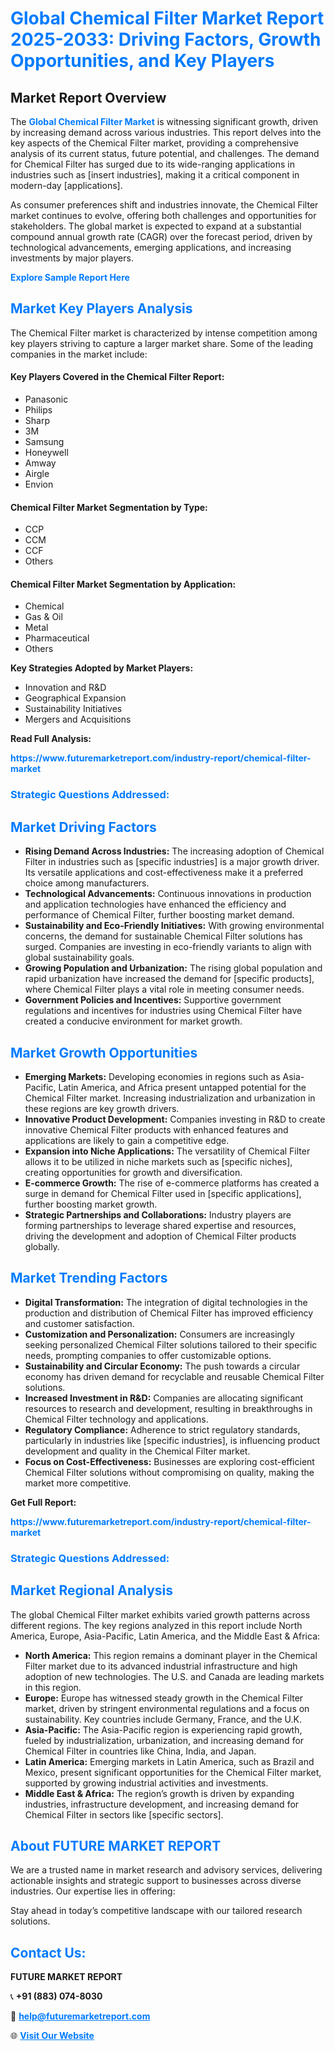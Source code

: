 <h1 style="color: #007BFF;">Global Chemical Filter Market Report 2025-2033: Driving Factors, Growth Opportunities, and Key Players</h1>

<section id="overview">
<h2>Market Report Overview</h2>
<p>The <a href="https://www.futuremarketreport.com/industry-report/chemical-filter-market" style="color: #007BFF; text-decoration: none;"><strong>Global Chemical Filter Market</strong></a> is witnessing significant growth, driven by increasing demand across various industries. This report delves into the key aspects of the Chemical Filter market, providing a comprehensive analysis of its current status, future potential, and challenges. The demand for Chemical Filter has surged due to its wide-ranging applications in industries such as [insert industries], making it a critical component in modern-day [applications].</p>
<p>As consumer preferences shift and industries innovate, the Chemical Filter market continues to evolve, offering both challenges and opportunities for stakeholders. The global market is expected to expand at a substantial compound annual growth rate (CAGR) over the forecast period, driven by technological advancements, emerging applications, and increasing investments by major players.</p>
</section>

<section id="overview">
<p><a href="https://www.futuremarketreport.com/request-sample/reportId=53750" style="color: #007BFF; text-decoration: none;"><strong>Explore Sample Report Here</strong></a></p>
</section>

<section id="key-players">
<h2 style="color: #007BFF;">Market Key Players Analysis</h2>
<p>The Chemical Filter market is characterized by intense competition among key players striving to capture a larger market share. Some of the leading companies in the market include:</p>
<h4>Key Players Covered in the Chemical Filter Report:</h4>
<ul><li>Panasonic</li><li>Philips</li><li>Sharp</li><li>3M</li><li>Samsung</li><li>Honeywell</li><li>Amway</li><li>Airgle</li><li>Envion</li></ul>
<h4>Chemical Filter Market Segmentation by Type:</h4>
<ul><li>CCP</li><li>CCM</li><li>CCF</li><li>Others</li></ul>

<h4>Chemical Filter Market Segmentation by Application:</h4>
<ul><li>Chemical</li><li>Gas &amp; Oil</li><li>Metal</li><li>Pharmaceutical</li><li>Others</li></ul>
<p><strong>Key Strategies Adopted by Market Players:</strong></p>
<ul>
<li>Innovation and R&D</li>
<li>Geographical Expansion</li>
<li>Sustainability Initiatives</li>
<li>Mergers and Acquisitions</li>
</ul>
</section>

<section>
<p><strong>Read Full Analysis: </strong></p><a href="https://www.futuremarketreport.com/industry-report/chemical-filter-market" style="color: #007BFF; text-decoration: none;"><strong>https://www.futuremarketreport.com/industry-report/chemical-filter-market</strong></a>
<h3 style="color: #007BFF;">Strategic Questions Addressed:</h3>
</section>

<section id="driving-factors">
<h2 style="color: #007BFF;">Market Driving Factors</h2>
<ul>
<li><strong>Rising Demand Across Industries:</strong> The increasing adoption of Chemical Filter in industries such as [specific industries] is a major growth driver. Its versatile applications and cost-effectiveness make it a preferred choice among manufacturers.</li>
<li><strong>Technological Advancements:</strong> Continuous innovations in production and application technologies have enhanced the efficiency and performance of Chemical Filter, further boosting market demand.</li>
<li><strong>Sustainability and Eco-Friendly Initiatives:</strong> With growing environmental concerns, the demand for sustainable Chemical Filter solutions has surged. Companies are investing in eco-friendly variants to align with global sustainability goals.</li>
<li><strong>Growing Population and Urbanization:</strong> The rising global population and rapid urbanization have increased the demand for [specific products], where Chemical Filter plays a vital role in meeting consumer needs.</li>
<li><strong>Government Policies and Incentives:</strong> Supportive government regulations and incentives for industries using Chemical Filter have created a conducive environment for market growth.</li>
</ul>
</section>

<section id="growth-opportunities">
<h2 style="color: #007BFF;">Market Growth Opportunities</h2>
<ul>
<li><strong>Emerging Markets:</strong> Developing economies in regions such as Asia-Pacific, Latin America, and Africa present untapped potential for the Chemical Filter market. Increasing industrialization and urbanization in these regions are key growth drivers.</li>
<li><strong>Innovative Product Development:</strong> Companies investing in R&D to create innovative Chemical Filter products with enhanced features and applications are likely to gain a competitive edge.</li>
<li><strong>Expansion into Niche Applications:</strong> The versatility of Chemical Filter allows it to be utilized in niche markets such as [specific niches], creating opportunities for growth and diversification.</li>
<li><strong>E-commerce Growth:</strong> The rise of e-commerce platforms has created a surge in demand for Chemical Filter used in [specific applications], further boosting market growth.</li>
<li><strong>Strategic Partnerships and Collaborations:</strong> Industry players are forming partnerships to leverage shared expertise and resources, driving the development and adoption of Chemical Filter products globally.</li>
</ul>
</section>

<section id="trending-factors">
<h2 style="color: #007BFF;">Market Trending Factors</h2>
<ul>
<li><strong>Digital Transformation:</strong> The integration of digital technologies in the production and distribution of Chemical Filter has improved efficiency and customer satisfaction.</li>
<li><strong>Customization and Personalization:</strong> Consumers are increasingly seeking personalized Chemical Filter solutions tailored to their specific needs, prompting companies to offer customizable options.</li>
<li><strong>Sustainability and Circular Economy:</strong> The push towards a circular economy has driven demand for recyclable and reusable Chemical Filter solutions.</li>
<li><strong>Increased Investment in R&D:</strong> Companies are allocating significant resources to research and development, resulting in breakthroughs in Chemical Filter technology and applications.</li>
<li><strong>Regulatory Compliance:</strong> Adherence to strict regulatory standards, particularly in industries like [specific industries], is influencing product development and quality in the Chemical Filter market.</li>
<li><strong>Focus on Cost-Effectiveness:</strong> Businesses are exploring cost-efficient Chemical Filter solutions without compromising on quality, making the market more competitive.</li>
</ul>
</section>

<section>
<p><strong>Get Full Report: </strong></p><a href="https://www.futuremarketreport.com/industry-report/chemical-filter-market" style="color: #007BFF; text-decoration: none;"><strong>https://www.futuremarketreport.com/industry-report/chemical-filter-market</strong></a>
<h3 style="color: #007BFF;">Strategic Questions Addressed:</h3>
</section>


<section id="regional-analysis">
<h2 style="color: #007BFF;">Market Regional Analysis</h2>
<p>The global Chemical Filter market exhibits varied growth patterns across different regions. The key regions analyzed in this report include North America, Europe, Asia-Pacific, Latin America, and the Middle East & Africa:</p>
<ul>
<li><strong>North America:</strong> This region remains a dominant player in the Chemical Filter market due to its advanced industrial infrastructure and high adoption of new technologies. The U.S. and Canada are leading markets in this region.</li>
<li><strong>Europe:</strong> Europe has witnessed steady growth in the Chemical Filter market, driven by stringent environmental regulations and a focus on sustainability. Key countries include Germany, France, and the U.K.</li>
<li><strong>Asia-Pacific:</strong> The Asia-Pacific region is experiencing rapid growth, fueled by industrialization, urbanization, and increasing demand for Chemical Filter in countries like China, India, and Japan.</li>
<li><strong>Latin America:</strong> Emerging markets in Latin America, such as Brazil and Mexico, present significant opportunities for the Chemical Filter market, supported by growing industrial activities and investments.</li>
<li><strong>Middle East & Africa:</strong> The region’s growth is driven by expanding industries, infrastructure development, and increasing demand for Chemical Filter in sectors like [specific sectors].</li>
</ul>
</section>

<footer>
<h2 style="color: #007BFF;">About FUTURE MARKET REPORT</h2>
<p>We are a trusted name in market research and advisory services, delivering actionable insights and strategic support to businesses across diverse industries. Our expertise lies in offering:</p>

<p>Stay ahead in today’s competitive landscape with our tailored research solutions.</p>

<h2 style="color: #007BFF;">Contact Us:</h2>
<p><strong>FUTURE MARKET REPORT</strong></p>
<p>📞 <strong>+91 (883) 074-8030</strong></p>
<p>📧 <strong><a href="mailto:help@futuremarketreport.com" style="color: #007BFF;">help@futuremarketreport.com</a></strong></p>
<p>🌐 <strong><a href="https://www.futuremarketreport.com/" style="color: #007BFF;">Visit Our Website</a></strong></p>
</footer>